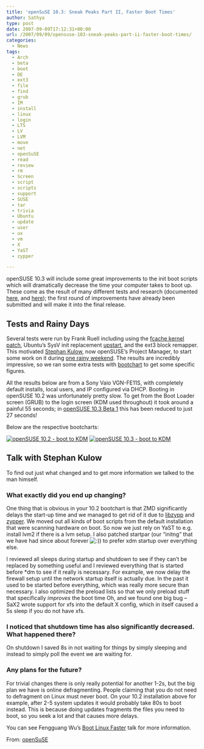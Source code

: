 ```yaml
---
title: 'openSuSE 10.3: Sneak Peaks Part II, Faster Boot Times'
author: Sathya
type: post
date: 2007-09-09T17:12:31+00:00
url: /2007/09/09/opensuse-103-sneak-peaks-part-ii-faster-boot-times/
categories:
  - News
tags:
  - Arch
  - beta
  - boot
  - DE
  - ext3
  - file
  - find
  - grub
  - IM
  - install
  - linux
  - login
  - LTS
  - LV
  - LVM
  - move
  - net
  - openSuSE
  - read
  - review
  - rm
  - Screen
  - script
  - scripts
  - support
  - SUSE
  - tar
  - trivia
  - Ubuntu
  - update
  - user
  - ux
  - vm
  - X
  - YaST
  - zypper

---
```

openSUSE 10.3 will include some great improvements to the init boot scripts which will dramatically decrease the time your computer takes to boot up. These come as the result of many different tests and research (documented [here][1], and [here][2]); the first round of improvements have already been submitted and will make it into the final release.

<span id="more-104"></span>

## Tests and Rainy Days

Several tests were run by Frank Ruell including using the [fcache kernel patch][3], Ubuntu’s SysV init replacement [upstart][4], and the ext3 block remapper. This motivated [Stephan Kulow][5], now openSUSE’s Project Manager, to start some work on it during [one rainy weekend][6]. The results are incredibly impressive, so we ran some extra tests with [bootchart][7] to get some specific figures.

All the results below are from a Sony Vaio VGN-FE11S, with completely default installs, local users, and IP configured via DHCP. Booting in openSUSE 10.2 was unfortunately pretty slow. To get from the Boot Loader screen (GRUB) to the login screen (KDM used throughout) it took around a painful 55 seconds; in <a href="https://news.opensuse.org/?p=106" target="_blank">openSUSE 10.3 Beta 1</a> this has been reduced to just 27 seconds!

Below are the respective bootcharts:

[<img src="https://news.opensuse.org/wp-content/uploads/2007/08/bootchart-kdm_thumb.jpg" title="openSUSE 10.2 - boot to KDM" alt="openSUSE 10.2 - boot to KDM" border="0" />][8] [<img src="https://news.opensuse.org/wp-content/uploads/2007/08/bootchart-27_thumb.jpg" title="openSUSE 10.3 - boot to KDM" alt="openSUSE 10.3 - boot to KDM" border="0" />][9]

## Talk with Stephan Kulow

To find out just what changed and to get more information we talked to the man himself.

### What exactly did you end up changing?

One thing that is obvious in your 10.2 bootchart is that ZMD significantly delays the start-up time and we managed to get rid of it due to [libzypp][10] and [zypper][11]. We moved out all kinds of boot scripts from the default installation that were scanning hardware on boot. So now we just rely on YaST to e.g. install lvm2 if there is a lvm setup. I also patched startpar (our “initng” that we have had since about forever  <img src="https://news.opensuse.org/wp-includes/images/smilies/icon_smile.gif" alt=":)" class="wp-smiley" />) to prefer xdm startup over everything else.

I reviewed all sleeps during startup and shutdown to see if they can’t be replaced by something useful and I reviewed everything that is started before *dm to see if it really is necessary. For example, we now delay the firewall setup until the network startup itself is actually due. In the past it used to be started before everything, which was really more secure than necessary. I also optimized the preload lists so that we only preload stuff that specifically _improves_ the boot time Oh, and we found one big bug &#8211; SaX2 wrote support for xfs into the default X config, which in itself caused a 5s sleep if you do not have xfs.

### I noticed that shutdown time has also significantly decreased. What happened there?

On shutdown I saved 8s in not waiting for things by simply sleeping and instead to simply poll the event we are waiting for.

### Any plans for the future?

For trivial changes there is only really potential for another 1-2s, but the big plan we have is online defragmenting. People claiming that you do not need to defragment on Linux must never boot. On your 10.2 installation above for example, after 2-5 system updates it would probably take 80s to boot instead. This is because doing updates fragments the files you need to boot, so you seek a lot and that causes more delays.

You can see Fengguang Wu’s [Boot Linux Faster][12] talk for more information.

From: [openSuSE][13]

 [1]: https://opensuse.org/Boottime
 [2]: https://opensuse.org/Boot_time
 [3]: https://en.opensuse.org/Fcache-howto
 [4]: https://en.opensuse.org/Ubuntu_and_Upstart
 [5]: https://news.opensuse.org/?p=112 "People of openSUSE: Stephan Kulow"
 [6]: https://www.kdedevelopers.org/node/2840
 [7]: https://bootchart.org/
 [8]: https://news.opensuse.org/wp-content/uploads/2007/08/bootchart-kdm.png "openSUSE 10.2 - boot to KDM"
 [9]: https://news.opensuse.org/wp-content/uploads/2007/08/bootchart-27.png "openSUSE 10.3 - boot to KDM"
 [10]: https://opensuse.org/Libzypp
 [11]: https://opensuse.org/Zypper
 [12]: https://pagecache-tools.googlecode.com/svn/trunk/doc/boot_linux_faster/boot_linux_faster.pdf
 [13]: https://news.opensuse.org/?p=104
